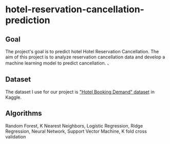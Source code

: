 # hotel-reservation-cancellation-prediction

## Goal
The project's goal is to predict hotel Hotel Reservation Cancellation.
The aim of this project is to analyze reservation cancellation data and develop a machine learning model to predict cancellation. 、

## Dataset
The dataset I use for our project is ["Hotel Booking Demand" dataset](https://www.kaggle.com/datasets/jessemostipak/hotel) in Kaggle.

## Algorithms
Random Forest, K Nearest Neighbors, Logistic Regression, Ridge Regression, Neural Network, Support Vector Machine, K fold cross validation
